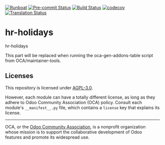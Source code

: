 
[![Runboat](https://img.shields.io/badge/runboat-Try%20me-875A7B.png)](https://runboat.odoo-community.org/builds?repo=OCA/hr-holidays&target_branch=18.0)
[![Pre-commit Status](https://github.com/OCA/hr-holidays/actions/workflows/pre-commit.yml/badge.svg?branch=18.0)](https://github.com/OCA/hr-holidays/actions/workflows/pre-commit.yml?query=branch%3A18.0)
[![Build Status](https://github.com/OCA/hr-holidays/actions/workflows/test.yml/badge.svg?branch=18.0)](https://github.com/OCA/hr-holidays/actions/workflows/test.yml?query=branch%3A18.0)
[![codecov](https://codecov.io/gh/OCA/hr-holidays/branch/18.0/graph/badge.svg)](https://codecov.io/gh/OCA/hr-holidays)
[![Translation Status](https://translation.odoo-community.org/widgets/hr-holidays-18-0/-/svg-badge.svg)](https://translation.odoo-community.org/engage/hr-holidays-18-0/?utm_source=widget)

<!-- /!\ do not modify above this line -->

# hr-holidays

hr-holidays

<!-- /!\ do not modify below this line -->

<!-- prettier-ignore-start -->

[//]: # (addons)

This part will be replaced when running the oca-gen-addons-table script from OCA/maintainer-tools.

[//]: # (end addons)

<!-- prettier-ignore-end -->

## Licenses

This repository is licensed under [AGPL-3.0](LICENSE).

However, each module can have a totally different license, as long as they adhere to Odoo Community Association (OCA)
policy. Consult each module's `__manifest__.py` file, which contains a `license` key
that explains its license.

----
OCA, or the [Odoo Community Association](http://odoo-community.org/), is a nonprofit
organization whose mission is to support the collaborative development of Odoo features
and promote its widespread use.
